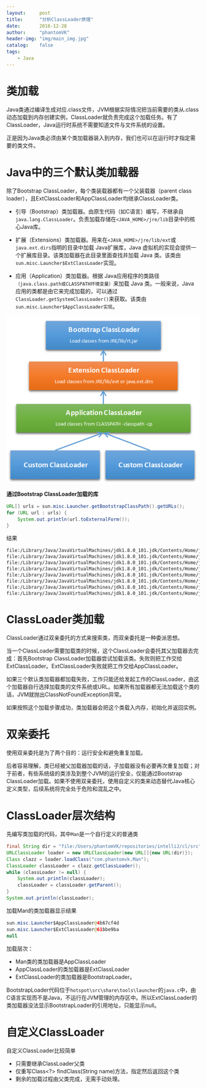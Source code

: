 ```yaml
---
layout:     post
title:      "分析ClassLoader原理"
date:       2016-12-28
author:     "phantomVK"
header-img: "img/main_img.jpg"
catalog:    false
tags:
    - Java
---
```


# 类加载

Java类通过编译生成对应.class文件，JVM根据实际情况把当前需要的类从.class动态加载到内存创建实例，ClassLoader就负责完成这个加载任务。有了ClassLoader，Java运行时系统不需要知道文件与文件系统的设置。

正是因为Java类必须由某个类加载器装入到内存，我们也可以在运行时才指定需要的类文件。

# Java中的三个默认类加载器

除了Bootstrap ClassLoader，每个类装载器都有一个父装载器（parent class loader），且ExtClassLoader和AppClassLoader均继承ClassLoader类。

* 引导（Bootstrap）类加载器。由原生代码（如C语言）编写，不继承自`java.lang.ClassLoader`。负责加载存储在`<JAVA_HOME>/jre/lib`目录中的核心Java库。

* 扩展（Extensions）类加载器。用来在`<JAVA_HOME>/jre/lib/ext`或`java.ext.dirs`指明的目录中加载 Java扩展库，Java 虚拟机的实现会提供一个扩展库目录。该类加载器在此目录里面查找并加载 Java 类。该类由`sun.misc.Launcher$ExtClassLoader`实现。

* 应用（Application）类加载器。根据 Java应用程序的类路径`（java.class.path或CLASSPATH环境变量）`来加载 Java 类。一般来说，Java 应用的类都是由它来完成加载的，可以通过 `ClassLoader.getSystemClassLoader()`来获取。该类由`sun.misc.Launcher$AppClassLoader实现`。



![img](/img/java/classloader.png)

__通过Bootstrap ClassLoader加载的库__

```java
URL[] urls = sun.misc.Launcher.getBootstrapClassPath().getURLs();
for (URL url : urls) {
    System.out.println(url.toExternalForm());
}
```

结果

```
file:/Library/Java/JavaVirtualMachines/jdk1.8.0_101.jdk/Contents/Home/jre/lib/resources.jar
file:/Library/Java/JavaVirtualMachines/jdk1.8.0_101.jdk/Contents/Home/jre/lib/rt.jar
file:/Library/Java/JavaVirtualMachines/jdk1.8.0_101.jdk/Contents/Home/jre/lib/sunrsasign.jar
file:/Library/Java/JavaVirtualMachines/jdk1.8.0_101.jdk/Contents/Home/jre/lib/jsse.jar
file:/Library/Java/JavaVirtualMachines/jdk1.8.0_101.jdk/Contents/Home/jre/lib/jce.jar
file:/Library/Java/JavaVirtualMachines/jdk1.8.0_101.jdk/Contents/Home/jre/lib/charsets.jar
file:/Library/Java/JavaVirtualMachines/jdk1.8.0_101.jdk/Contents/Home/jre/lib/jfr.jar
file:/Library/Java/JavaVirtualMachines/jdk1.8.0_101.jdk/Contents/Home/jre/classes
```

# ClassLoader类加载

ClassLoader通过双亲委托的方式来搜索类，而双亲委托是一种委派思想。

当一个ClassLoader需要加载类的时候，这个ClassLoader会委托其父加载器去完成：首先Bootstrap ClassLoader加载器尝试加载该类。失败则把工作交给ExtClassLoader。ExtClassLoader失败就把工作交给AppClassLoader。

如果三个默认类加载器都加载失败，工作只能还给发起工作的ClassLoader，由这个加载器自行选择加载类的文件系统或URL。如果所有加载器都无法加载这个类的话，JVM就抛出ClassNotFoundException异常。

如果按照这个加载步骤成功，类加载器会把这个类载入内存，初始化并返回实例。


# 双亲委托

使用双亲委托是为了两个目的：运行安全和避免重复加载。

后者容易理解，类已经被父加载器加载的话，子加载器没有必要再次重复加载；对于前者，有些系统级的类涉及到整个JVM的运行安全，仅能通过Bootstrap ClassLoader加载。如果不使用双亲委托，使用自定义的类来动态替代Java核心定义类型，后续系统将完全处于危险和混乱之中。


# ClassLoader层次结构

先编写类加载的代码，其中`Man`是一个自行定义的普通类

```java
final String dir = "file:/Users/phantomVK/repositories/intelliJ/cl/src";
URLClassLoader loader = new URLClassLoader(new URL[]{new URL(dir)});
Class clazz = loader.loadClass("com.phantomvk.Man");
ClassLoader classLoader = clazz.getClassLoader();
while (classLoader != null) {
    System.out.println(classLoader);
    classLoader = classLoader.getParent();
}
System.out.println(classLoader);
```
加载Man的类加载器显示结果

```java
sun.misc.Launcher$AppClassLoader@4b67cf4d
sun.misc.Launcher$ExtClassLoader@61bbe9ba
null
```

加载层次：

* Man类的类加载器是AppClassLoader
* AppClassLoader的类加载器是ExtClassLoader
* ExtClassLoader的类加载器是BootstrapLoader。

BootstrapLoader代码位于`hotspot\src\share\tools\launcher`的`java.c`中，由C语言实现而不是Java，不运行在JVM管理的内存区中。所以ExtClassLoader的类加载器没法显示BootstrapLoader的引用地址，只能显示null。


# 自定义ClassLoader

自定义ClassLoader比较简单

* 只需要继承ClassLoader父类
* 仅重写Class<?> findClass(String name)方法，指定然后返回这个类
* 剩余的加载过程由父类完成，无需手动处理。






